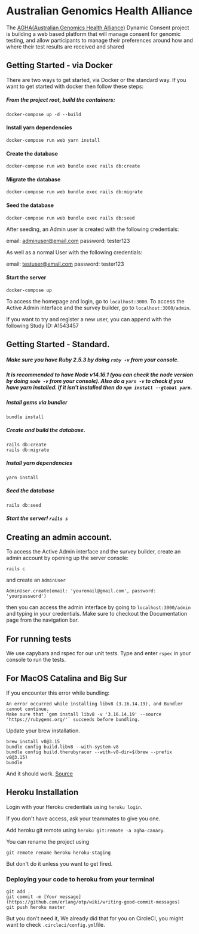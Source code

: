 # Australian Genomics Health Alliance

The [AGHA(Australian Genomics Health Alliance)](https://circleci.com/gh/Curve-Tomorrow/agha/tree/master) Dynamic Consent project is building a web based platform that will manage consent for genomic testing, and allow participants to manage their preferences around how and where their test results are received and shared

Getting Started - via Docker
----------------------

There are two ways to get started, via Docker or the standard way. If you want to get started with docker then follow these steps:

##### From the project root, build the containers:

```shell
docker-compose up -d --build
```

#### Install yarn dependencies

```
docker-compose run web yarn install
```

#### Create the database

```
docker-compose run web bundle exec rails db:create
```

#### Migrate the database

```
docker-compose run web bundle exec rails db:migrate
```

#### Seed the database

```
docker-compose run web bundle exec rails db:seed
```

After seeding, an Admin user is created with the following credentials:

email: adminuser@email.com
password: tester123

As well as a normal User with the following credentials:

email: testuser@email.com
password: tester123

#### Start the server

```
docker-compose up
```

To access the homepage and login, go to `localhost:3000`.
To access the Active Admin interface and the survey builder, go to `localhost:3000/admin`.

If you want to try and register a new user, you can append with the following Study ID: A1543457

Getting Started - Standard.
----------------------

##### Make sure you have Ruby 2.5.3 by doing `ruby -v` from your console.

##### It is recommended to have Node v14.16.1 (you can check the node version by doing `node -v` from your console). Also do a `yarn -v`  to check if you have yarn installed. If it isn't installed then do `npm install --global yarn`.

##### Install gems via bundler

```shell
bundle install
```

##### Create and build the database.

```shell
rails db:create
rails db:migrate
```

##### Install yarn dependencies

```shell
yarn install
```

##### Seed the database

```shell
rails db:seed
```

##### Start the server! `rails s`


## Creating an admin account.

To access the Active Admin interface and the survey builder, create an admin account by opening up the server console:

```shell
rails c
```

and create an `AdminUser`

```shell
AdminUser.create(email: 'youremail@gmail.com', password: 'yourpassword')
```

then you can access the admin interface by going to `localhost:3000/admin` and typing in your credentials. Make sure to checkout the Documentation page from the navigation bar.

## For running tests

We use capybara and rspec for our unit tests. Type and enter `rspec` in your console to run the tests.


For MacOS Catalina and Big Sur
----------------------

If you encounter this error while bundling:

```
An error occurred while installing libv8 (3.16.14.19), and Bundler
cannot continue.
Make sure that `gem install libv8 -v '3.16.14.19' --source
'https://rubygems.org/'` succeeds before bundling.
```

Update your brew installation.

```shell
brew install v8@3.15
bundle config build.libv8 --with-system-v8
bundle config build.therubyracer --with-v8-dir=$(brew --prefix v8@3.15)
bundle
```

And it should work. [Source](https://stackoverflow.com/questions/27875073/an-error-occurred-while-installing-libv8-3-16-14-7-and-bundler-cannot-continu)

Heroku Installation
----------------------
Login with your Heroku credentials using `heroku login`.

If you don't have access, ask your teammates to give you one.

Add heroku git remote using `heroku git:remote -a agha-canary`.

You can rename the project using 

`git remote rename heroku heroku-staging`

But don't do it unless you want to get fired.

### Deploying your code to heroku from your terminal
```shell
git add .
git commit -m [Your message](https://github.com/erlang/otp/wiki/writing-good-commit-messages)
git push heroku master
```

But you don't need it, We already did that for you on CircleCI, you might want to check `.circleci/config.yml`file.
